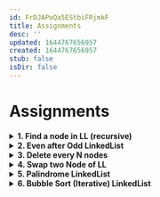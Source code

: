 ```yaml
---
id: FrDJAPoQa5EStbiFRjmkF
title: Assignments
desc: ''
updated: 1644767656957
created: 1644767656957
stub: false
isDir: false
---
```

# Assignments

<details> <summary><strong> 1. Find a node in LL (recursive) </strong></summary>

# 1. Find a node in LL (recursive)

    Given a linked list and an integer n you need to find and return index where n is present in the LL. Do this iteratively.

    Return -1 if n is not present in the LL.

    Indexing of nodes starts from 0.

**Input format**

    Line 1 : Linked list elements (separated by space and terminated by -1)

    Line 2 : Integer n

**Output format**

    Index

**Sample Input 1**

    3 4 5 2 6 1 9 -1
    5

**Sample Output 1**

    2

**Sample Input 2**

    3 4 5 2 6 1 9 -1
    6

**Sample Output 1**

    4

<details> <summary><strong>Code</strong></summary>

    int indexOfNRecursive(Node *head, int n)
    {
        if (head == NULL)
            return -1; // base case 1

        if (head->data == n)
            return 0; // base case 2

        //recursive step
        int result = indexOfNRecursive(head->next, n);

        //small calc
        if (result == -1)
            return -1;
        return 1 + result;
    }

</details>

---

</details>

<details> <summary><strong> 2. Even after Odd LinkedList </strong></summary>

# 2. Even after Odd LinkedList

    Arrange elements in a given Linked List such that, all even numbers are placed after odd numbers. Respective order of elements should remain same.

    Note: Input and Output has already managed for you. You don't need to print the elements, instead return the head of updated LL.

**Input Format**

    Line 1 : Linked list elements (separated by space and terminated by -1)

**Output Format**

    Print the elements of updated Linked list.

**Sample Input**

    1 4 5 2 -1

**Sample Output**

    1 5 4 2

**Sample Input**

    1 11 3 6 8 0 9 -1

**Sample Output**

    1 11 3 9 6 8 0

<details> <summary><strong>Code</strong></summary>

    // Following is the node structure
    /**************
    class node{
    public:
        int data;
        node * next;
        node(int data){
            this->data=data;
            this->next=NULL;
        }
    };
    ***************/

    node *arrange_LinkedList(node *head)
    {
        if (head == NULL || head->next == NULL)
            return head; // uni and empty taken care of

        // initializing the oddhead and the evenhead is a special case

        int k = head->data % 2;

        node *trav = head;
        while (trav->next != NULL && trav->next->data % 2 == k)
            trav = trav->next; // trav is the head before the mismatch

        if (trav->next == NULL)
            return head; // the LL is homogeneous

        // storing heads of the odd and even lists
        node *oddhead = k == 1 ? head : trav->next; // trav->next is the mismatch
        node *evenhead = k == 0 ? head : trav->next;

        // storing lastnodes of the odd and even lists, as any new nodes will be added here
        node *lastnode_odd = trav, *lastnode_even = trav; // initializing as trav as one will retain value

        // the other's last node
        if (k == 0)
            lastnode_odd = trav->next; // if k == 0, trav is correct as head of lastnode_even. Hence odd should change.
        else
            lastnode_even = trav->next;

        // we are at the first head of the remaining list now
        trav = trav->next->next;

        // ending the odd and even LLs
        lastnode_odd->next = NULL;
        lastnode_even->next = NULL;

        // attach nodes to the LL's as per nature
        while (trav != NULL)
        {
            if (trav->data % 2 == 0)
            {
                lastnode_even->next = trav; // connected the new node
                lastnode_even = trav;       // updated the last node
            }
            else
            {
                lastnode_odd->next = trav;
                lastnode_odd = trav;
            }
            trav = trav->next;
        }
        //doubt, don't worry about ending the LL's at each iteration. Because they were seperated just before the while loop started.
        // Hence lastnodes take care of the end

        lastnode_even->next = NULL;
        lastnode_odd->next = evenhead;

        return oddhead;
    }

    // Insights:
    // 1. By taking a 2 step stance, our algorithm is adaptive. This wouldn't have been the case for the mixed approach, where every node is worked upon for even being suspected.
    // 2. We saved a lot of comparisons(i.e oddhead==NULL || evenhead==NULL) because we made starting the first node a special case. This is what helped no. 1
    // 3. Readable and understandable

</details>

---

</details>

<details> <summary><strong> 3. Delete every N nodes </strong></summary>

# 3. Delete every N nodes

    Given a linked list and two integers M and N. Traverse the linked list such that you retain M nodes then delete next N nodes, continue the same until end of the linked list. That is, in the given linked list you need to delete N nodes after every M nodes.

**Input Format**

    Line 1 : Linked list elements (separated by space and terminated by -1)

    Line 2 : M

    Line 3 : N

**Output Format**

    Updated LL elements (separated by space)

**Sample Input 1**

    1 2 3 4 5 6 7 8 -1
    2
    2

**Sample Output 1**

    1 2 5 6

**Sample Input 2**

    1 2 3 4 5 6 7 8 -1
    2
    3

**Sample Output 2**

    1 2 6 7

<details> <summary><strong>Code</strong></summary>

    node *skipMdeleteN(node *head, int m, int n)
    {
        // 4 cases are possible for prelim
        if (m == 0) // retain none
            return NULL;
        if (n == 0) // delete none, retain some - retain all
            return head;

        // as skipping is first hence head is never changed, i.e deletion at head node is not carrired out.
        node *trav = head, *dtrav = head;
        int i = 0;

        while (trav != NULL)
        {
            for (i = 0; trav != NULL && i < m - 1; i++) // travelling to the m-1th node
                trav = trav->next;

            if (trav == NULL || trav->next == NULL) // overrun check
                return head;                        // i.e retain less than 'm' at last Okay

            dtrav = trav;   // deleter traverses tothe position where we need to go if n are deleted. trav is the last node

            for (i = 0; dtrav != NULL && i < n; i++)    // go
                dtrav = dtrav->next;

            if (dtrav == NULL) // safe deletion and exit, i.e delete last elements < n
            {
                trav->next = dtrav;
                return head;
            }

            trav->next = dtrav->next; // lastnode_retained-> lastnode_deleted->next;
            trav = trav->next;        // move the iterator like for the first iteration
        }
        return head;
    }
    /*
    Insights: Function names are very important, skipping and retaining are not the same when it comes to empty list.
        Retain none: Okay return empty LL;
        Skip none: Return LL as it is.
    */

</details>

---

</details>

<details> <summary><strong> 4. Swap two Node of LL </strong></summary>

# 4. Swap two Node of LL

    Given a linked list, i & j, swap the nodes that are present at i & j position in the LL. You need to swap the entire nodes, not just the data.

    Indexing starts from 0. You don't need to print the elements, just swap and return the head of updated LL.

    Assume i & j given will be within limits. And i can be greater than j also.

**Input Format**

    Line 1 : Linked list elements (separated by space and terminated by -1)

    Line 2 : i and j (separated by space)

**Output Format**

    Linked List elements in reverse order (separated by space)

**Sample Input 1**

    3 4 5 2 6 1 9 -1
    3 4

**Sample Output 1**

    3 4 5 6 2 1 9

**Sample Input 2**

    3 4 5 2 6 1 9 -1
    2 4

**Sample Output 2**

    3 4 6 2 5 1 9

<details> <summary><strong>Code</strong></summary>

    // Approach 1
    node *swap_nodes(node *head, int i, int j)
    {
        // base case
        if (head == NULL || head->next == NULL || i == j || i < 0 || j < 0)
            return head;

        // we've got atleast two nodes now.
        // case 1: 0 and something else
        // case 2: non zero and non zero
        if (i > j)
        {
            int temp = i;
            i = j;
            j = temp;
        }

        // i is less than j.

        if (i == 0)
        {
            // add a buffer
            node *newnode = new node(0);
            newnode->next = head;
            node *ret = swap_nodes(newnode, 1, j + 1); // head is now the second
            ret = ret->next;
            delete newnode; // deallocated one node
            return ret;
        } // 1 step recursion

        node *iprev = head, *jprev = head;

        int a = 0; //same counter for both the traversals
        for (; a < i - 1 && iprev != NULL; a++, iprev = iprev->next, jprev = iprev)
            ;   // iprev at i-1th index
                // check overrun
        if (iprev == NULL || iprev->next == NULL)
            return head;
        for (; a < j - 1 && jprev != NULL; a++, jprev = jprev->next)
            ; // jprev at j-1 th index

        // check overrun
        if (jprev == NULL || jprev->next == NULL)
            return head;

        // swapping procedure, handles cases of
        node *ith = iprev->next;
        node *jth = jprev->next;

        node *inext = iprev->next->next;
        node *jnext = jprev->next->next;

        iprev->next = jth;
        jprev->next = ith;
        ith->next = jnext;
        jth->next = inext;
        if (jprev == ith) //contiguos element
        {
            jth->next = ith;
        }
        return head;
        // duplicating code: finding the j-1 th term, swapping is the same, why not add a buffer and call the function again. Just call recursion
    }


    // Approach 2

    node *swap_nodes(node *head, int i, int j)
    {
        // base case
        if (head == NULL || head->next == NULL || i == j || i < 0 || j < 0)
            return head;

        // case 1: i = 0 and contiguous
        // case 2: i = 0 and non-contiguous
        // case 3: i = not zero and contiguous
        // case 4: i = not zero and non contiguos

        if (i > j)
        {
            int temp = i;
            i = j;
            j = temp;
        }

        // i is < j now.
        if (i == 0)
        {
            // contiguos
            if (j == 1)
            {
                node *p = head->next;
                head->next = p->next;
                p->next = head;
                return p;
            }
            else // zero and non contiguos
            {
                node *jprev = head;
                for (int a = 0; a < j - 1 && jprev != NULL; a++)
                    jprev = jprev->next;

                if (jprev == NULL || jprev->next == NULL) //overrun
                    return head;

                node *jth = jprev->next;
                node *headn = head->next;

                jprev->next = head;
                head->next = jth->next;
                jth->next = headn;
                return jth; // it's the head now
            }
        }
        else
        {
            if (j == i + 1) // contiguous
            {
                // go to the ith node
                node *iprev = head;
                for (int a = 0; a < i - 1 && iprev != NULL; a++)
                    iprev = iprev->next;

                if (iprev == NULL || iprev->next == NULL || iprev->next->next == NULL) // overrun check
                    return head;

                node *ith = iprev->next;
                node *jth = ith->next;
                node *jnext = jth->next;

                ith->next = jnext;
                jth->next = ith;
                iprev->next = jth;
                return head;
            }
            else
            {
                node *iprev = head;
                int a = 0;

                for (a = 0; a < i - 1 && iprev != NULL; a++)
                    iprev = iprev->next;

                if (iprev == NULL || iprev->next == NULL) //overrun check
                    return head;

                node *jprev = iprev;

                for (; a < j - 1 && jprev != NULL; a++)
                    jprev = jprev->next;

                if (jprev == NULL || jprev->next == NULL) // oevrrun check
                    return head;

                node *ith = iprev->next;
                node *jth = jprev->next;
                node *inext = ith->next;
                node *jnext = jth->next;

                iprev->next = jth;
                jprev->next = ith;
                ith->next = jnext;
                jth->next = inext;

                return head;
            }
        }
    }

</details>

---

</details>

<details> <summary><strong> 5. Palindrome LinkedList </strong></summary>

# 5. kReverse

    Implement kReverse( int k ) in a linked list i.e. you need to reverse first K elements then reverse next k elements and join the linked list and so on.

    Indexing starts from 0. If less than k elements left in the last, you need to reverse them as well. If k is greater than length of LL, reverse the complete LL.

    You don't need to print the elements, just return the head of updated LL.

**Input Format**

    Line 1 : Linked list elements (separated by space and terminated by -1)

    Line 2 : k

**Output Format**

    Linked List elements in reverse order (separated by space)

**Sample Input 1**

    1 2 3 4 5 6 7 8 9 10 -1
    4

**Sample Output 1**

    4 3 2 1 8 7 6 5 10 9

**Sample Input 2**

    1 2 3 4 5 -1
    2

**Sample Output 2**

    2 1 4 3 5

**Sample Input 3**

    1 2 3 4 5 6 7 -1
    3

**Sample Output 3**

    3 2 1 6 5 4 7

<details> <summary><strong>Code</strong></summary>

    node *kReverse(node *head, int n)
    {
        // node* last = reverse(head, n);
        if (head == NULL)
            return head;
        node *ret = NULL;
        node *lastnode_prev = NULL, *lastnode_curr = NULL;
        node *r = NULL, *q = NULL, *p = head;
        while (p != NULL)
        {
            r = NULL, q = NULL;
            lastnode_curr = p; // last node
            for (int i = 0; i < n && p != NULL; i++)
            {
                q = p;
                p = p->next;
                q->next = r;
                r = q;
            } // we've got the LL with head at r

            if (lastnode_prev == 0)
            {
                ret = r;
                lastnode_prev = lastnode_curr;
            }
            lastnode_prev->next = r;
            lastnode_prev = lastnode_curr;
        }
        return ret;
    }

</details>

---

</details>

<details> <summary><strong> 6. Bubble Sort (Iterative) LinkedList </strong></summary>

# 6. Bubble Sort (Iterative) LinkedList

    Sort a given linked list using Bubble Sort (iteratively). While sorting, you need to swap the entire nodes, not just the data.

    You don't need to print the elements, just sort the elements and return the head of updated LL.

**Input Format**

    Line 1 : Linked list elements (separated by space and terminated by -1)

**Output Format**

    Updated LL elements (separated by space)

**Sample Input**

    1 4 5 2 -1

**Sample Output**

    1 2 4 5

<details> <summary><strong>Code</strong></summary>

    node *swapnext(node *head, node *trav) // swaps trav and trav->next
    {
        if (head == 0 || head->next == NULL)
            return head;

        if (head == trav)
        {
            node *p = head->next;
            head->next = p->next;
            p->next = head;
            return p;
        }
        else
        {
            node *iprev = head;
            while (iprev->next != trav) // iprev is not null as head is not NULL
                iprev = iprev->next;

            if (iprev == NULL || iprev->next == NULL || iprev->next->next == NULL) // overrun check
                return head;

            node *ith = iprev->next;
            node *jth = ith->next;
            node *jnext = jth->next;

            ith->next = jnext;
            jth->next = ith;
            iprev->next = jth;
            return head;
        }
    }

    node *bubble_sort_LinkedList_itr(node *head)
    {
        if (head == NULL || head->next == NULL)
            return head;

        node *trav = head;
        bool flag = true;
        while (1)
        {
            flag = true;
            trav = head;

            while (trav->next != NULL) // no need to check if trav is the last or if we have reached the last node
            // nether trav nor trav->next is null intially as checker by the worst case condition
            {
                if (trav->data > trav->next->data) // trav always means the least of the two values of the pair window
                {
                    flag = false;
                    head = swapnext(head, trav); // trav goes automatically to the next node
                }
                else
                    trav = trav->next; // trav has to be taken to the next node
            }
            if (flag == true)
                return head;
        }
        // This is not optimized, i.e till n-i. As we cannot keep record of that
    }

</details>

---

</details>

